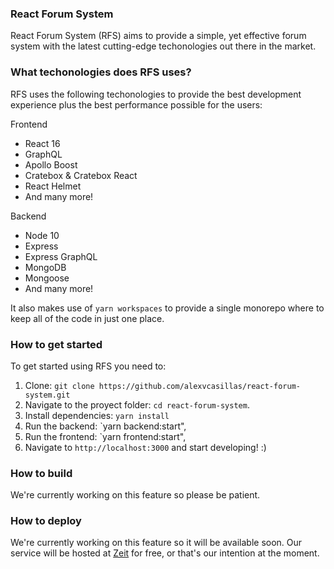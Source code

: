 ### React Forum System

React Forum System (RFS) aims to provide a simple, yet effective forum system with the latest cutting-edge techonologies out there in the market.

### What techonologies does RFS uses?

RFS uses the following techonologies to provide the best development experience plus the best performance possible for the users:

Frontend

- React 16
- GraphQL
- Apollo Boost
- Cratebox & Cratebox React
- React Helmet
- And many more!

Backend

- Node 10
- Express
- Express GraphQL
- MongoDB
- Mongoose
- And many more!

It also makes use of `yarn workspaces` to provide a single monorepo where to keep all of the code in just one place.

### How to get started

To get started using RFS you need to:

1. Clone: `git clone https://github.com/alexvcasillas/react-forum-system.git`
2. Navigate to the proyect folder: `cd react-forum-system`.
3. Install dependencies: `yarn install`
4. Run the backend: `yarn backend:start",
5. Run the frontend: `yarn frontend:start",
6. Navigate to `http://localhost:3000` and start developing! :)

### How to build

We're currently working on this feature so please be patient.

### How to deploy

We're currently working on this feature so it will be available soon. Our service will be hosted at [Zeit](https://zeit.co) for free, or that's our intention at the moment.
